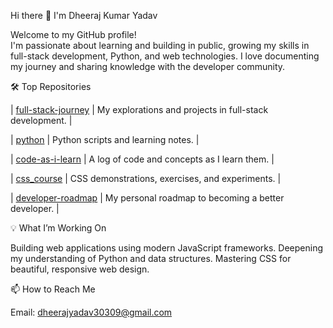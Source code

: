  Hi there 👋
 I'm Dheeraj Kumar Yadav

Welcome to my GitHub profile!  
I'm passionate about learning and building in public, growing my skills in full-stack development, Python, and web technologies.
I love documenting my journey and sharing knowledge with the developer community.


🛠️ Top Repositories

| [full-stack-journey](https://github.com/12aa8777/full-stack-journey) |
My explorations and projects in full-stack development. |

| [python](https://github.com/12aa8777/python) |
Python scripts and learning notes. |

| [code-as-i-learn](https://github.com/12aa8777/code-as-i-learn) |
A log of code and concepts as I learn them. |

| [css_course](https://github.com/12aa8777/css_course) | 
CSS demonstrations, exercises, and experiments. |

| [developer-roadmap](https://github.com/12aa8777/developer-roadmap) |
My personal roadmap to becoming a better developer. |



 💡 What I’m Working On

 Building web applications using modern JavaScript frameworks.
 Deepening my understanding of Python and data structures.
 Mastering CSS for beautiful, responsive web design.

📫 How to Reach Me

 Email: dheerajyadav30309@gmail.com






